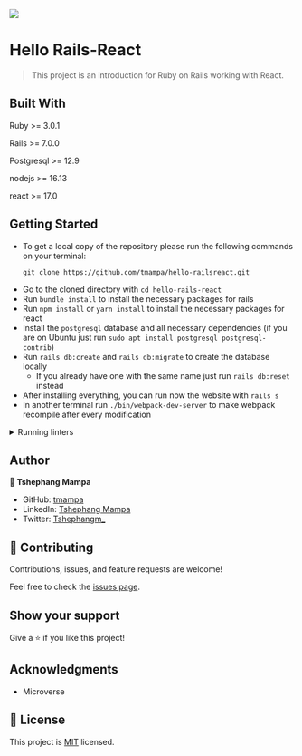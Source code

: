 ![](https://img.shields.io/badge/Microverse-blueviolet)

# Hello Rails-React

> This project is an introduction for Ruby on  Rails working with React.

## Built With

Ruby >= 3.0.1

Rails >= 7.0.0

Postgresql >= 12.9

nodejs >= 16.13

react >= 17.0

## Getting Started

- To get a local copy of the repository please run the following commands on your terminal:
   ```
   git clone https://github.com/tmampa/hello-railsreact.git
   ```
- Go to the cloned directory with `cd hello-rails-react`
- Run `bundle install` to install the necessary packages for rails
- Run `npm install` or `yarn install` to install the necessary packages for react
- Install the `postgresql` database and all necessary dependencies (if you are on Ubuntu just run `sudo apt install postgresql postgresql-contrib`)
- Run `rails db:create` and `rails db:migrate` to create the database locally
  - If you already have one with the same name just run `rails db:reset` instead
- After installing everything, you can run now the website with `rails s`
- In another terminal run `./bin/webpack-dev-server` to make webpack recompile after every modification

<details>
  <summary>Running linters</summary>
  - Rubocop (Ruby code linter), run: `rubocop`
  - Stylelint (CSS linter), run: `npx stylelint "**/*.{css,scss}"`
  - ESLint (JS and JSX linter), run: `npx eslint .`
</details>

## Author

👤 **Tshephang Mampa**

- GitHub: [tmampa](https://github.com/tmampa)
- LinkedIn: [Tshephang Mampa](https://linkedin.com/tshephangmampa)
- Twitter: [Tshephangm\_](https://twitter.com/tshephangm_)

## 🤝 Contributing

Contributions, issues, and feature requests are welcome!

Feel free to check the [issues page](../../issues/).

## Show your support

Give a ⭐️ if you like this project!

## Acknowledgments

- Microverse

## 📝 License

This project is [MIT](./LICENSE) licensed.
